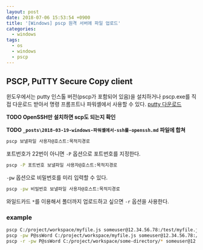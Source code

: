 ```yaml
---
layout: post
date: 2018-07-06 15:53:54 +0900
title: '[Windows] pscp 원격 서버에 파일 업로드'
categories:
  - windows
tags:
  - os
  - windows
  - pscp
---
```



## PSCP, PuTTY Secure Copy client

윈도우에서는 putty 인스톨 버전(pscp가 포함되어 있음)을 설치하거나 pscp.exe를 직접 다운로드 받아서 명령 프롬프트나 파워셸에서 사용할 수 있다.
[putty 다운로드](https://www.chiark.greenend.org.uk/~sgtatham/putty/latest.html)

**TODO OpenSSH만 설치하면 scp도 되는지 확인**

**TODO `_posts\2018-03-19-windows-파워셸에서-ssh를-openssh.md` 파일에 합쳐**

```bash
pscp 보낼파일 사용자@호스트:목적지경로
```

포트번호가 22번이 아니면 `-P` 옵션으로 포트번호를 지정한다.
```bash
pscp -P 포트번호 보낼파일 사용자@호스트:목적지경로
```

`-pw` 옵션으로 비밀번호를 미리 입력할 수 있다.
```bash
pscp -pw 비밀번호 보낼파일 사용자@호스트:목적지경로
```

와일드카드 `*`를 이용해서 폴더까지 업로드하고 싶으면 `-r` 옵션을 사용한다.

### example

```bash
pscp C:/project/workspace/myfile.js someuser@12.34.56.78:/test/myfile.js # 비밀번호 별도 입력
pscp -pw P@ssWord C:/project/workspace/myfile.js someuser@12.34.56.78:/test/myfile.js # 비밀번호도 같이
pscp -r -pw P@ssWord C:/project/workspace/some-directory/* someuser@12.34.56.78:/test-directory # 비밀번호를 미리 입력하며 폴더까지 재귀업로드
```
